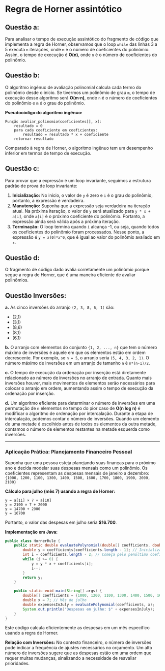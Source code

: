 # Regra de Horner assintótico

## Questão a:
Para analisar o tempo de execução assintótico do fragmento de código que implementa a regra de Horner, observamos que o loop `while` das linhas 3 a 5 executa `n` iterações, onde `n` é o número de coeficientes do polinômio. Assim, o tempo de execução é **O(n)**, onde `n` é o número de coeficientes do polinômio.

## Questão b:
O algoritmo ingênuo de avaliação polinomial calcula cada termo do polinômio desde o início. Se tivermos um polinômio de grau `m`, o tempo de execução desse algoritmo será **O(m·n)**, onde `n` é o número de coeficientes do polinômio e `m` é o grau do polinômio.

**Pseudocódigo do algoritmo ingênuo:**
```
Função avaliar_polinomio(coeficientes[], x):
    resultado = 0
    para cada coeficiente em coeficientes:
        resultado = resultado * x + coeficiente
    retornar resultado
```
Comparado à regra de Horner, o algoritmo ingênuo tem um desempenho inferior em termos de tempo de execução.

## Questão c:
Para provar que a expressão é um loop invariante, seguimos a estrutura padrão de prova de loop invariante:

1. **Inicialização:** No início, o valor de `y` é zero e `i` é o grau do polinômio, portanto, a expressão é verdadeira.
2. **Manutenção:** Suponha que a expressão seja verdadeira na iteração atual. Na próxima iteração, o valor de `y` será atualizado para `y * x + a[i]`, onde `a[i]` é o próximo coeficiente do polinômio. Portanto, a expressão ainda será válida após a próxima iteração.
3. **Terminação:** O loop termina quando `i` alcança -1, ou seja, quando todos os coeficientes do polinômio foram processados. Nesse ponto, a expressão é `y = a[0]*x^0`, que é igual ao valor do polinômio avaliado em `x`.

## Questão d:
O fragmento de código dado avalia corretamente um polinômio porque segue a regra de Horner, que é uma maneira eficiente de avaliar polinômios.

## Questão Inversões:

**a.** As cinco inversões do arranjo `(2, 3, 8, 6, 1)` são:
- (2,1)
- (3,1)
- (8,6)
- (8,1)
- (6,1)

**b.** O arranjo com elementos do conjunto `{1, 2, ..., n}` que tem o número máximo de inversões é aquele em que os elementos estão em ordem decrescente. Por exemplo, se `n = 5`, o arranjo seria `(5, 4, 3, 2, 1)`. O número máximo de inversões em um arranjo de tamanho `n` é `n*(n-1)/2`.

**c.** O tempo de execução da ordenação por inserção está diretamente relacionado ao número de inversões no arranjo de entrada. Quanto mais inversões houver, mais movimentos de elementos serão necessários para colocar o arranjo em ordem, aumentando assim o tempo de execução da ordenação por inserção.

**d.** Um algoritmo eficiente para determinar o número de inversões em uma permutação de `n` elementos no tempo do pior caso de **O(n log n)** é modificar o algoritmo de ordenação por intercalação. Durante a etapa de intercalação, podemos contar o número de inversões. Quando um elemento de uma metade é escolhido antes de todos os elementos da outra metade, contamos o número de elementos restantes na metade esquerda como inversões.

---

### Aplicação Prática: Planejamento Financeiro Pessoal

Suponha que uma pessoa esteja planejando suas finanças para o próximo ano e decida modelar suas despesas mensais como um polinômio. Os coeficientes representam as despesas mensais de janeiro a dezembro:
`{1000, 1200, 1100, 1300, 1400, 1500, 1600, 1700, 1800, 1900, 2000, 2100}`

**Cálculo para julho (mês 7) usando a regra de Horner:**
```
y = a[11] × 7 + a[10]
y = 2100 × 7 + 2000
y = 14700 + 2000
y = 16700
```
Portanto, o valor das despesas em julho seria **$16.700**.

**Implementação em Java:**
```java
public class HornerRule {
    public static double evaluatePolynomial(double[] coefficients, double x) {
        double y = coefficients[coefficients.length - 1]; // Inicializa com o último coeficiente
        int i = coefficients.length - 2; // Começa pelo penúltimo coeficiente
        while (i >= 0) {
            y = y * x + coefficients[i];
            i--;
        }
        return y;
    }

    public static void main(String[] args) {
        double[] coefficients = {1000, 1200, 1100, 1300, 1400, 1500, 1600, 1700, 1800, 1900, 2000, 2100};
        double x = 7; // Mês de julho
        double expensesInJuly = evaluatePolynomial(coefficients, x);
        System.out.println("Despesas em julho: $" + expensesInJuly);
    }
}
```
Este código calcula eficientemente as despesas em um mês específico usando a regra de Horner.

**Relação com Inversões:**
No contexto financeiro, o número de inversões pode indicar a frequência de ajustes necessários no orçamento. Um alto número de inversões sugere que as despesas estão em uma ordem que requer muitas mudanças, sinalizando a necessidade de reavaliar prioridades.
